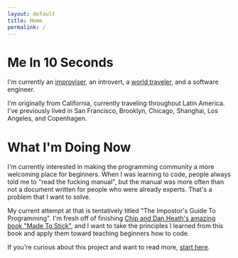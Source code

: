 ```yaml
---
layout: default
title: Home
permalink: /
---
```


# Me In 10 Seconds

I'm currently an [improviser](https://wgimprovschool.com/), an introvert, a [world traveler](https://nomadlist.com/@toomanyrichies), and a software engineer.

I'm originally from California, currently traveling throughout Latin America.  I've previously lived in San Francisco, Brooklyn, Chicago, Shanghai, Los Angeles, and Copenhagen.

# What I'm Doing Now

I'm currently interested in making the programming community a more welcoming place for beginners.  When I was learning to code, people always told me to "read the fucking manual", but the manual was more often than not a document written for people who were already experts.  That's a problem that I want to solve.

My current attempt at that is tentatively titled "The Impostor's Guide To Programming".  I'm fresh off of finishing [Chip and Dan Heath's amazing book "Made To Stick"](https://www.amazon.com/Made-Stick-Ideas-Survive-Others-ebook/dp/B000N2HCKQ/), and I want to take the principles I learned from this book and apply them toward teaching beginners how to code.

If you're curious about this project and want to read more, [start here](/start-here).
